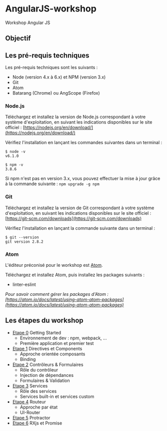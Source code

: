 # AngularJS-workshop
Workshop Angular JS

## Objectif

## Les pré-requis techniques

Les pré-requis techniques sont les suivants :

* Node (version 4.x à 6.x) et NPM (version 3.x)
* Git
* Atom
* Batarang (Chrome) ou AngScope (Firefox)

### Node.js

Téléchargez et installez la version de Node.js correspondant à votre système d'exploitation, en suivant les indications disponibles sur le site officiel : [https://nodejs.org/en/download/](https://nodejs.org/en/download/)  

Vérifiez l'installation en lançant les commandes suivantes dans un terminal :

```
$ node -v
v6.1.0

$ npm -v
3.8.6
```

Si npm n'est pas en version 3.x, vous pouvez effectuer la mise à jour grâce à la commande suivante : `npm upgrade -g npm`

### Git

Téléchargez et installez la version de Git correspondant à votre système d'exploitation, en suivant les indications disponibles sur le site officiel : [https://git-scm.com/downloads](https://git-scm.com/downloads)  

Vérifiez l'installation en lançant la commande suivante dans un terminal :

```
$ git --version
git version 2.8.2
```

### Atom

L'éditeur préconisé pour le workshop est [Atom](https://atom.io).

Téléchargez et installez Atom, puis installez les packages suivants :

* linter-eslint

*Pour savoir comment gérer les packages d'Atom : [https://atom.io/docs/latest/using-atom-atom-packages](https://atom.io/docs/latest/using-atom-atom-packages)*

## Les étapes du workshop


* [Etape 0](/step-0) Getting Started
  * Environnement de dev : npm, webpack, ...
  * Première application et premier test
* [Etape 1](/step-1) Directives et Components
  * Approche orientée composants
  * Binding
* [Etape 2](/step-2) Contrôleurs & Formulaires
  * Rôle du contrôleur
  * Injection de dépendances
  * Formulaires & Validation
* [Etape 3](/step-3) Services
  * Rôle des services
  * Services built-in et services custom
* [Etape 4](/step-4) Routeur
  * Approche par état
  * UI-Router
* [Etape 5](/step-5) Protractor
* [Etape 6](/step-6) RXjs et Promise
